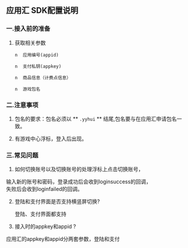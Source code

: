 ## 应用汇 SDK配置说明

### 一.接入前的准备

1. 获取相关参数

       n  应用编号(appid)

       n  支付私钥(appkey)

       n  商品信息（计费点信息）

       n  游戏包名


### 二.注意事项

 1.  包名的要求：包名必须以 ** `.yyhui` ** 结尾,包名要与在应用汇申请包名一致。

 2.  有游戏中心浮标，登入后出现。


### 三.常见问题

 1. 如何切换账号以及切换账号的处理浮标上点击切换账号，

 输入新的账号和密码，登录成功后会收到loginsuccess的回调，          
 失败后会收到loginfailed的回调。

 2. 登陆和支付界面是否支持横竖屏切换?

    登陆、支付界面都支持

 3. 接入时的appkey和appid ?

   应用汇的appkey和appid分两套参数，登陆和支付
